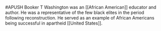 #APUSH
Booker T Washington was an [[African American]] educator and author. He was a representative of the few black elites in the period following reconstruction. He served as an example of African Americans being successful in apartheid [[United States]].